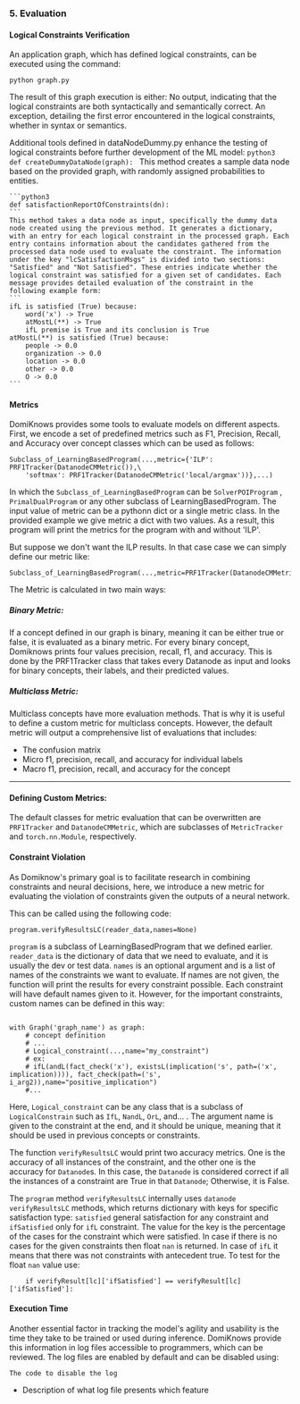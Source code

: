 


### 5. Evaluation
#### Logical Constraints Verification

An application graph, which has defined logical constraints, can be executed using the command:
```python3
python graph.py
```
The result of this graph execution is either:
	No output, indicating that the logical constraints are both syntactically and semantically correct.
    An exception, detailing the first error encountered in the logical constraints, whether in syntax or semantics.
    
Additional tools defined in dataNodeDummy.py enhance the testing of logical constraints before further development of the ML model:
	```python3
	def createDummyDataNode(graph):
	```
	This method creates a sample data node based on the provided graph, with randomly assigned probabilities to entities.
	
	```python3
	def satisfactionReportOfConstraints(dn):
	```
	This method takes a data node as input, specifically the dummy data node created using the previous method. It generates a dictionary, with an entry for each logical constraint in the processed graph. Each entry contains information about the candidates gathered from the processed data node used to evaluate the constraint. The information under the key "lcSatisfactionMsgs" is divided into two sections: "Satisfied" and "Not Satisfied". These entries indicate whether the logical constraint was satisfied for a given set of candidates. Each message provides detailed evaluation of the constraint in the following example form:
	```
	ifL is satisfied (True) because:
		word('x') -> True
		atMostL(**) -> True
		ifL premise is True and its conclusion is True
	atMostL(**) is satisfied (True) because:
		people -> 0.0
		organization -> 0.0
		location -> 0.0
		other -> 0.0
		O -> 0.0
	```
	
#### Metrics
DomiKnows provides some tools to evaluate models on different aspects. First, we encode a set of predefined metrics such as F1, Precision, Recall, and Accuracy over concept classes which can be used as follows: 

```python3
Subclass_of_LearningBasedProgram(...,metric={'ILP': PRF1Tracker(DatanodeCMMetric()),\
    'softmax': PRF1Tracker(DatanodeCMMetric('local/argmax'))},...)
```
In which the `Subclass_of_LearningBasedProgram` can be `SolverPOIProgram` , `PrimalDualProgram` or any other subclass of LearningBasedProgram. The input value of metric can be a pythonn dict or a single metric class. In the provided example we give metric a dict with two values. As a result, this program will print the metrics for the program with and without 'ILP'.

But suppose we don't want the ILP results. In that case case we can simply define our metric like:

```python3
Subclass_of_LearningBasedProgram(...,metric=PRF1Tracker(DatanodeCMMetric('local/argmax')),...)
```


The Metric is calculated in two main ways:
##### Binary Metric:

If a concept defined in our graph is binary, meaning it can be either true or false, it is evaluated as a binary metric. For every binary concept, Domiknows prints four values precision, recall, f1, and accuracy. This is done by the PRF1Tracker class that takes every Datanode as input and looks for binary concepts, their labels, and their predicted values.

##### Multiclass Metric:

Multiclass concepts have more evaluation methods. That is why it is useful to define a custom metric for multiclass concepts. However, the default metric will output a comprehensive list of evaluations that includes: 
- The confusion matrix
- Micro f1, precision, recall, and accuracy for individual labels
- Macro f1, precision, recall, and accuracy for the concept
_________
#### Defining Custom Metrics:

The default classes for metric evaluation that can be overwritten are `PRF1Tracker` and `DatanodeCMMetric`, which are subclasses of `MetricTracker` and `torch.nn.Module`, respectively.

#### Constraint Violation

As Domiknow's primary goal is to facilitate research in combining constraints and neural decisions, here, we introduce a new metric for evaluating the violation of constraints given the outputs of a neural network. 

This can be called using the following code:

```python3
program.verifyResultsLC(reader_data,names=None)
```

`program` is a subclass of LearningBasedProgram that we defined earlier. `reader_data` is the dictionary of data that we need to evaluate, and it is usually the dev or test data. `names` is an optional argument and is a list of names of the constraints we want to evaluate. If names are not given, the function will print the results for every constraint possible. Each constraint will have default names given to it. However, for the important constraints, custom names can be defined in this way:

```python3

with Graph('graph_name') as graph:
    # concept definition
    # ...
    # Logical_constraint(...,name="my_constraint")
    # ex:
    # ifL(andL(fact_check('x'), existsL(implication('s', path=('x', implication)))), fact_check(path=('s', i_arg2)),name="positive_implication")
    #...

```

Here, `Logical_constraint` can be any class that is a subclass of `LogicalConstrain` such as `IfL`, `NandL`, `OrL`, and... . The argument name is given to the constraint at the end, and it should be unique, meaning that it should be used in previous concepts or constraints.

The function `verifyResultsLC` would print two accuracy metrics. One is the accuracy of all instances of the constraint, and the other one is the accuracy for `Datanode`s. In this case, the `Datanode` is considered correct if all the instances of a constraint are True in that `Datanode`; Otherwise, it is False.

The `program` method `verifyResultsLC` internally uses `datanode` `verifyResultsLC` methods, which returns dictionary with keys for specific satisfaction  type: `satisfied` general satisfaction for any constraint and  `ifSatisfied` only for `ifL` constraint. The value for the key is the percentage of the cases for the constraint which were satisfied. In case if there is no cases for the given constraints then float `nan` is returned. In case of `ifL` it means that there was not constraints with antecedent true. To test for the float `nan` value use:

```python3
	if verifyResult[lc]['ifSatisfied'] == verifyResult[lc]['ifSatisfied']:
```

#### Execution Time
Another essential factor in tracking the model's agility and usability is the time they take to be trained or used during inference. 
DomiKnows provide this information in log files accessible to programmers, which can be reviewed. 
The log files are enabled by default and can be disabled using:
```python3
The code to disable the log
```

- Description of what log file presents which feature

